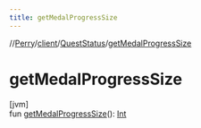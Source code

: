 ```yaml
---
title: getMedalProgressSize
---
```

//[Perry](../../../index.html)/[client](../index.html)/[QuestStatus](index.html)/[getMedalProgressSize](get-medal-progress-size.html)



# getMedalProgressSize



[jvm]\
fun [getMedalProgressSize](get-medal-progress-size.html)(): [Int](https://kotlinlang.org/api/latest/jvm/stdlib/kotlin/-int/index.html)




